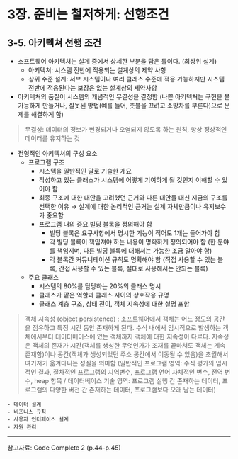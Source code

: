 # 3장. 준비는 철저하게: 선행조건

## 3-5. 아키텍쳐 선행 조건

- 소프트웨어 아키텍쳐는 설계 중에서 상세한 부분을 담은 틀이다. (최상위 설계)
    - 아키텍쳐: 시스템 전반에 적용되는 설계상의 제약 사항
    - 상위 수준 설계: 서브 시스템이나 여러 클래스 수준에 적용 가능하지만 시스템 전반에 적용된다는 보장은 없는 설계상의 제약사항
- 아키텍쳐의 품질이 시스템의 개념적인 무결성을 결정함 (나쁜 아키텍쳐는 구현을 불가능하게 만들거나, 잘못된 방법(예를 들어, 촛불을 끄려고 소방차를 부른다)으로 문제를 해결하게 함)

> 무결성:  데이터의 정보가 변경되거나 오염되지 않도록 하는 원칙, 항상 정상적인 데이터를 유지하는 것

- 전형적인 아키텍쳐의 구성 요소
    - 프로그램 구조
        - 시스템을 일반적인 말로 기술한 개요
        - 작성하고 있는 클래스가 시스템에 어떻게 기여하게 될 것인지 이해할 수 있어야 함
        - 최종 구조에 대한 대안을 고려했던 근거와 다른 대안들 대신 지금의 구조를 선택한 이유 → 설계에 대한 논리적인 근거는 설계 자체만큼이나 유지보수가 중요함
        - 프로그램 내의 중요 빌딩 블록을 정의해야 함
            - 빌딩 블록은 요구사항에서 명시한 기능이 적어도 1개는 들어가야 함
            - 각 빌딩 블록이 책임져야 하는 내용이 명확하게 정의되어야 함 (한 분야를 책임지며, 다른 빌딩 블록에 대해서는 가능한 조금 알아야 함)
            - 각 블록간 커뮤니테이션 규칙도 명확해야 함 (직접 사용할 수 있는 블록, 간접 사용할 수 있는 블록, 절대로 사용해서는 안되는 블록)
    - 주요 클래스
        - 시스템의 80%를 담당하는 20%의 클래스 명시
        - 클래스가 맡은 역할과 클래스 사이의 상호작용 규명
        - 클래스 계층 구조, 상태 전이, 객체 지속성에 대한 설명 포함
		
> 객체 지속성 (object persistence) : 소프트웨어에서 객체는 어느 정도의 공간을 점유하고 특정 시간 동안 존재하게 된다. 수식 내에서 임시적으로 발생하는 객체에서부터 데이터베이스에 있는 객체까지 객체에 대한 지속성이 다르다. 지속성은 객체의 존재가 시간(객체를 생성한 무엇인가가 조재를 끝마쳐도 객체는 계속 존재함)이나 공간(객체가 생성되었던 주소 공간에서 이동될 수 있음)을 초월해서 여기저기 옮겨다니는 성질을 의미함 (일반적인 프로그램 영역: 수식 평가의 임시적인 결과, 절차적인 프로그램의 지역변수, 프로그램 언어 자체적인 변수, 전역 변수, heap 항목 / 데이터베이스 기술 영역: 프로그램 실행 간 존재하는 데이터, 프로그램의 다양한 버전 간 존재하는 데이터, 프로그램보다 오래 남는 데이터)

    - 데이터 설계
    - 비즈니스 규칙
    - 사용자 인터페이스 설계
    - 자원 관리
	
---
참고자료: Code Complete 2 (p.44-p.45)
